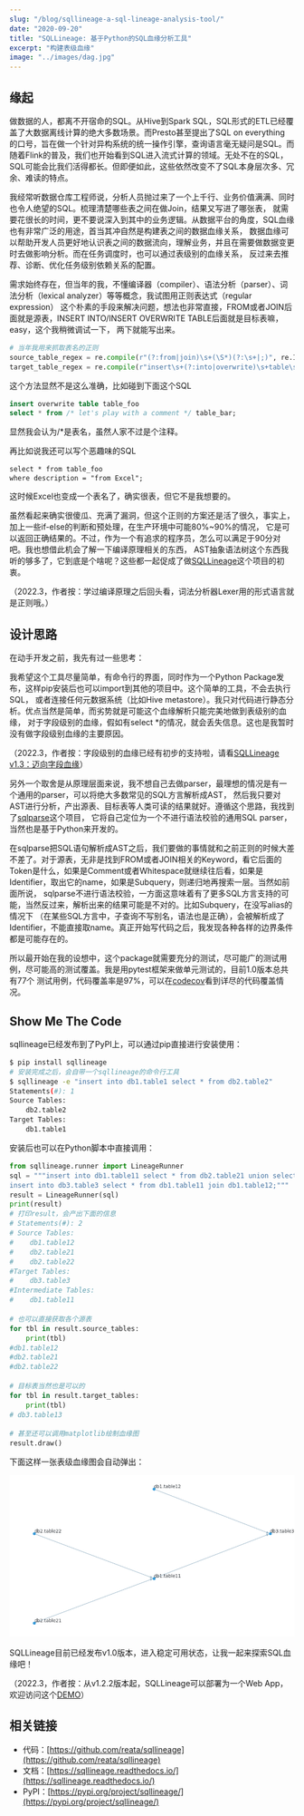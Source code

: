 ```yaml
---
slug: "/blog/sqllineage-a-sql-lineage-analysis-tool/"
date: "2020-09-20"
title: "SQLLineage: 基于Python的SQL血缘分析工具"
excerpt: "构建表级血缘"
image: "../images/dag.jpg"
---
```


## 缘起

做数据的人，都离不开宿命的SQL。从Hive到Spark SQL，SQL形式的ETL已经覆盖了大数据离线计算的绝大多数场景。而Presto甚至提出了SQL on everything
的口号，旨在做一个针对异构系统的统一操作引擎，查询语言毫无疑问是SQL。而随着Flink的普及，我们也开始看到SQL进入流式计算的领域。无处不在的SQL，
SQL可能会比我们活得都长。但即便如此，这些依然改变不了SQL本身层次多、冗余、难读的特点。

我经常听数据仓库工程师说，分析人员抛过来了一个上千行、业务价值满满、同时也令人绝望的SQL。梳理清楚哪些表之间在做Join，结果又写进了哪张表，
就需要花很长的时间，更不要说深入到其中的业务逻辑。从数据平台的角度，SQL血缘也有非常广泛的用途，首当其冲自然是构建表之间的数据血缘关系，
数据血缘可以帮助开发人员更好地认识表之间的数据流向，理解业务，并且在需要做数据变更时去做影响分析。而在任务调度时，也可以通过表级别的血缘关系，
反过来去推荐、诊断、优化任务级别依赖关系的配置。

需求始终存在，但当年的我，不懂编译器（compiler）、语法分析（parser）、词法分析（lexical analyzer）等等概念，我试图用正则表达式（regular expression）
这个朴素的手段来解决问题，想法也非常直接，FROM或者JOIN后面就是源表，INSERT INTO/INSERT OVERWRITE TABLE后面就是目标表嘛，easy，这个我稍微调试一下，
两下就能写出来。

```python
# 当年我用来抓取表名的正则
source_table_regex = re.compile(r"(?:from|join)\s+(\S*)(?:\s+|;)", re.IGNORECASE)
target_table_regex = re.compile(r"insert\s+(?:into|overwrite)\s+table\s+(\S*)\s+", re.IGNORECASE)
```

这个方法显然不是这么准确，比如碰到下面这个SQL

```sql
insert overwrite table table_foo
select * from /* let's play with a comment */ table_bar;
```

显然我会认为/*是表名，虽然人家不过是个注释。

再比如说我还可以写个恶趣味的SQL

```
select * from table_foo
where description = "from Excel";
```

这时候Excel也变成一个表名了，确实很表，但它不是我想要的。

虽然看起来确实很傻瓜、充满了漏洞，但这个正则的方案还是活了很久，事实上，加上一些if-else的判断和预处理，在生产环境中可能80%~90%的情况，
它是可以返回正确结果的。不过，作为一个有追求的程序员，怎么可以满足于90分对吧。我也想借此机会了解一下编译原理相关的东西，
AST抽象语法树这个东西我听的够多了，它到底是个啥呢？这些都一起促成了做[SQLLineage](https://github.com/reata/sqllineage)这个项目的初衷。

（2022.3，作者按：学过编译原理之后回头看，词法分析器Lexer用的形式语言就是正则哦。）

## 设计思路

在动手开发之前，我先有过一些思考：

我希望这个工具尽量简单，有命令行的界面，同时作为一个Python Package发布，这样pip安装后也可以import到其他的项目中。这个简单的工具，不会去执行SQL，
或者连接任何元数据系统（比如Hive metastore）。我只对代码进行静态分析。优点当然是简单，而劣势就是可能这个血缘解析只能完美地做到表级别的血缘，
对于字段级别的血缘，假如有select *的情况，就会丢失信息。这也是我暂时没有做字段级别血缘的主要原因。

（2022.3，作者按：字段级别的血缘已经有初步的支持啦，请看[SQLLineage v1.3：迈向字段血缘](/blog/sqllineage-towards-column-lineage/)）

另外一个取舍是从原理层面来说，我不想自己去做parser，最理想的情况是有一个通用的parser，可以将绝大多数常见的SQL方言解析成AST，
然后我只要对AST进行分析，产出源表、目标表等人类可读的结果就好。遵循这个思路，我找到了[sqlparse](https://github.com/andialbrecht/sqlparse)这个项目，
它将自己定位为一个不进行语法校验的通用SQL parser，当然也是基于Python来开发的。

在sqlparse把SQL语句解析成AST之后，我们要做的事情就和之前正则的时候大差不差了。对于源表，无非是找到FROM或者JOIN相关的Keyword，看它后面的
Token是什么，如果是Comment或者Whitespace就继续往后看，如果是Identifier，取出它的name，如果是Subquery，则递归地再搜索一层。当然如前面所说，
sqlparse不进行语法校验，一方面这意味着有了更多SQL方言支持的可能，当然反过来，解析出来的结果可能是不对的。比如Subquery，在没写alias的情况下
（在某些SQL方言中，子查询不写别名，语法也是正确），会被解析成了Identifier，不能直接取name。真正开始写代码之后，我发现各种各样的边界条件都是可能存在的。

所以最开始在我的设想中，这个package就需要充分的测试，尽可能广的测试用例，尽可能高的测试覆盖。我是用pytest框架来做单元测试的，目前1.0版本总共有77个
测试用例，代码覆盖率是97%，可以在[codecov](https://codecov.io/gh/reata/sqllineage)看到详尽的代码覆盖情况。

## Show Me The Code

sqllineage已经发布到了PyPI上，可以通过pip直接进行安装使用：
```bash
$ pip install sqllineage
# 安装完成之后，会自带一个sqllineage的命令行工具
$ sqllineage -e "insert into db1.table1 select * from db2.table2"
Statements(#): 1
Source Tables:
    db2.table2
Target Tables:
    db1.table1
```

安装后也可以在Python脚本中直接调用：
```python
from sqllineage.runner import LineageRunner
sql = """insert into db1.table11 select * from db2.table21 union select * from db2.table22; 
insert into db3.table3 select * from db1.table11 join db1.table12;"""
result = LineageRunner(sql)
print(result)
# 打印result，会产出下面的信息
# Statements(#): 2
# Source Tables:
#    db1.table12
#    db2.table21
#    db2.table22
#Target Tables:
#    db3.table3
#Intermediate Tables:
#    db1.table11

# 也可以直接获取各个源表
for tbl in result.source_tables: 
    print(tbl)
#db1.table12
#db2.table21
#db2.table22

# 目标表当然也是可以的
for tbl in result.target_tables: 
    print(tbl)
# db3.table13

# 甚至还可以调用matplotlib绘制血缘图
result.draw()
```
下面这样一张表级血缘图会自动弹出：

![sqllineage](../images/sqllineage.png)


SQLLineage目前已经发布v1.0版本，进入稳定可用状态，让我一起来探索SQL血缘吧！

（2022.3，作者按：从v1.2.2版本起，SQLLineage可以部署为一个Web App，欢迎访问这个[DEMO](https://sqllineage.herokuapp.com/)）


## 相关链接
- 代码：[https://github.com/reata/sqllineage](https://github.com/reata/sqllineage)
- 文档：[https://sqllineage.readthedocs.io/](https://sqllineage.readthedocs.io/)
- PyPI：[https://pypi.org/project/sqllineage/](https://pypi.org/project/sqllineage/)
